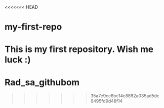 <<<<<<< HEAD
# my-first-repo
This is my first repository. Wish me luck :)
=======
# Rad_sa_githubom
>>>>>>> 35a7e9cc8bc14c8862a035ad5dc6495fd9d48f14
